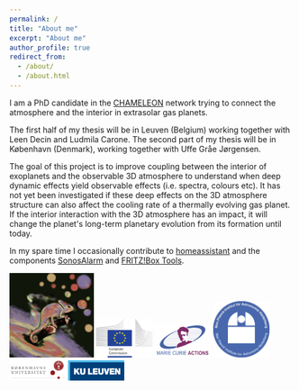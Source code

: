```yaml
---
permalink: /
title: "About me"
excerpt: "About me"
author_profile: true
redirect_from:
  - /about/
  - /about.html
---
```


I am a PhD candidate in the [CHAMELEON](https://chameleon.wp.st-andrews.ac.uk "CHAMELEON") network trying to connect the atmosphere and the interior in extrasolar gas planets.

The first half of my thesis will be in Leuven (Belgium) working together with Leen Decin and Ludmila Carone. The second part of my thesis will be in København (Denmark), working together with Uffe Gråe Jørgensen.

The goal of this project is to improve coupling between the interior of exoplanets and the observable 3D atmosphere to understand when deep dynamic effects yield observable effects  (i.e. spectra, colours etc). It has not yet been investigated if these deep effects on the 3D atmosphere structure can also affect the cooling rate of a thermally evolving gas planet. If the interior interaction with the 3D atmosphere has an impact, it will change the planet's long-term planetary evolution from its formation until today.

In my spare time I occasionally contribute to [homeassistant](https://www.home-assistant.io "homeassistant") and the components [SonosAlarm](https://github.com/AaronDavidSchneider/SonosAlarm "SonosAlarm") and [FRITZ!Box Tools](https://github.com/mammuth/ha-fritzbox-tools "FRITZ!Box Tools").

<a href=https://chameleon.wp.st-andrews.ac.uk><img src="images/Chameleon.jpg" alt="CHAMELEON" width="150"/></a>
<a href=https://ec.europa.eu/><img src="images/EU.jpg" alt="EU" width="100"/></a>
<a href=https://ec.europa.eu/research/mariecurieactions/msca-actions_en><img src="images/MSCA.png" alt="MSCA" width="100"/></a>
<a href=https://www.mpia.de><img src="images/MPIA.jpg" alt="MPIA" width="100"/></a>
<a href=https://www.ku.dk><img src="images/UCPH.jpg" alt="UCPH" width="100"/></a>
<a href=https://www.kuleuven.be/kuleuven/><img src="images/KULeuven.png" alt="KULeuven" width="100"/></a>
